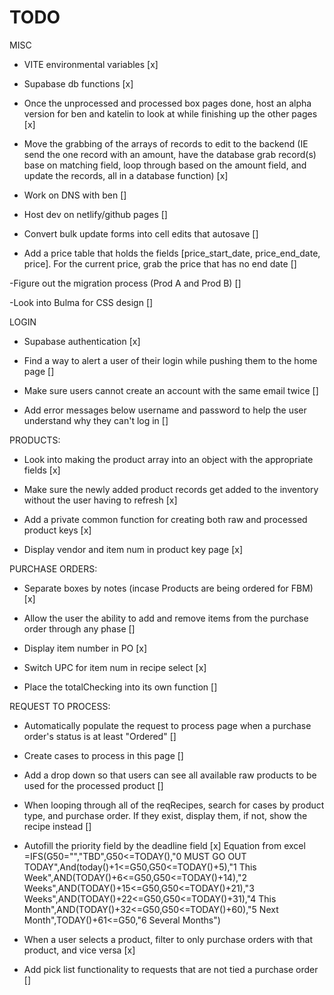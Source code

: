 # TODO
MISC
- VITE environmental variables [x]

- Supabase db functions [x]

- Once the unprocessed and processed box pages done, host an alpha version for ben and katelin to look at while finishing up the other pages [x]

- Move the grabbing of the arrays of records to edit to the backend (IE send the one record with an amount, have the database grab record(s) base on matching field, loop through based on the amount field, and update the records, all in a database function) [x]

- Work on DNS with ben []

- Host dev on netlify/github pages []

- Convert bulk update forms into cell edits that autosave []

- Add a price table that holds the fields [price_start_date, price_end_date, price]. For the current price, grab the 
price that has no end date []

-Figure out the migration process (Prod A and Prod B) []

-Look into Bulma for CSS design []

LOGIN
- Supabase authentication [x]

- Find a way to alert a user of their login while pushing them to the home page []

- Make sure users cannot create an account with the same email twice []

- Add error messages below username and password to help the user understand why they can't log in []

PRODUCTS: 
- Look into making the product array into an object with the appropriate fields [x]

- Make sure the newly added product records get added to the inventory without the user having to refresh [x]
  
- Add a private common function for creating both raw and processed product keys [x]

- Display vendor and item num in product key page [x]

PURCHASE ORDERS: 
- Separate boxes by notes (incase Products are being ordered for FBM) [x]

- Allow the user the ability to add and remove items from the purchase order through any phase []
  
- Display item number in PO [x]

- Switch UPC for item num in recipe select [x]

- Place the totalChecking into its own function []

REQUEST TO PROCESS:
- Automatically populate the request to process page when a purchase order's status is at least "Ordered" []

- Create cases to process in this page []

- Add a drop down so that users can see all available raw products to be used for the processed product []

- When looping through all of the reqRecipes, search for cases by product type, and purchase order. If they exist, display them, if not, show the recipe instead []

- Autofill the priority field by the deadline field [x]
Equation from excel =IFS(G50="","TBD",G50<=TODAY(),"0 MUST GO OUT TODAY",And(today()+1<=G50,G50<=TODAY()+5),"1 This Week",AND(TODAY()+6<=G50,G50<=TODAY()+14),"2 Weeks",AND(TODAY()+15<=G50,G50<=TODAY()+21),"3 Weeks",AND(TODAY()+22<=G50,G50<=TODAY()+31),"4 This Month",AND(TODAY()+32<=G50,G50<=TODAY()+60),"5 Next Month",TODAY()+61<=G50,"6 Several Months")

- When a user selects a product, filter to only purchase orders with that product, and vice versa [x]

- Add pick list functionality to requests that are not tied a purchase order []
